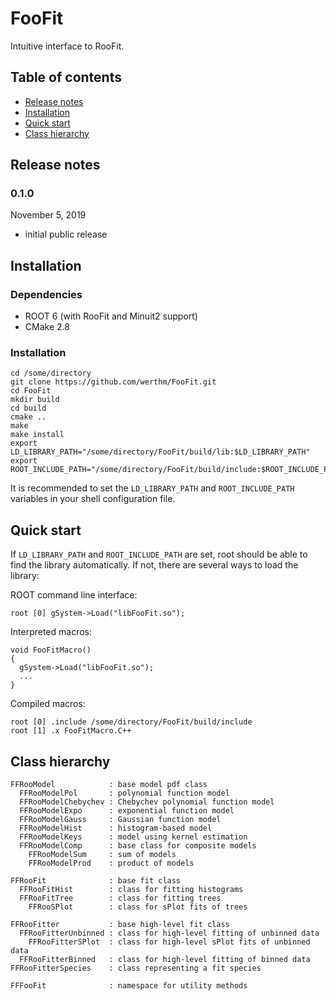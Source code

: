 FooFit
======

Intuitive interface to RooFit.

## Table of contents
* [Release notes](#release-notes)
* [Installation](#installation)
* [Quick start](#quick-start)
* [Class hierarchy](#class-hierarchy)
## Release notes

### 0.1.0
November 5, 2019
* initial public release

## Installation

### Dependencies
* ROOT 6 (with RooFit and Minuit2 support)
* CMake 2.8

### Installation
```
cd /some/directory
git clone https://github.com/werthm/FooFit.git
cd FooFit
mkdir build
cd build
cmake ..
make
make install
export LD_LIBRARY_PATH="/some/directory/FooFit/build/lib:$LD_LIBRARY_PATH"
export ROOT_INCLUDE_PATH="/some/directory/FooFit/build/include:$ROOT_INCLUDE_PATH"
```
It is recommended to set the `LD_LIBRARY_PATH` and `ROOT_INCLUDE_PATH` variables
in your shell configuration file.

## Quick start
If `LD_LIBRARY_PATH` and `ROOT_INCLUDE_PATH` are set, root should be able to
find the library automatically. If not, there are several ways to load the
library:

ROOT command line interface:
```
root [0] gSystem->Load("libFooFit.so");
```
Interpreted macros:
```
void FooFitMacro()
{
  gSystem->Load("libFooFit.so");
  ...
}
```
Compiled macros:
```
root [0] .include /some/directory/FooFit/build/include
root [1] .x FooFitMacro.C++
```

## Class hierarchy
```
FFRooModel            : base model pdf class
  FFRooModelPol       : polynomial function model
  FFRooModelChebychev : Chebychev polynomial function model
  FFRooModelExpo      : exponential function model
  FFRooModelGauss     : Gaussian function model
  FFRooModelHist      : histogram-based model
  FFRooModelKeys      : model using kernel estimation
  FFRooModelComp      : base class for composite models
    FFRooModelSum     : sum of models
    FFRooModelProd    : product of models

FFRooFit              : base fit class
  FFRooFitHist        : class for fitting histograms
  FFRooFitTree        : class for fitting trees
    FFRooSPlot        : class for sPlot fits of trees

FFRooFitter           : base high-level fit class
  FFRooFitterUnbinned : class for high-level fitting of unbinned data
    FFRooFitterSPlot  : class for high-level sPlot fits of unbinned data
  FFRooFitterBinned   : class for high-level fitting of binned data
FFRooFitterSpecies    : class representing a fit species

FFFooFit              : namespace for utility methods
```

